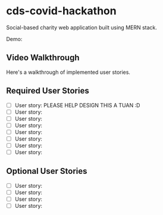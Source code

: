 # cds-covid-hackathon
Social-based charity web application built using MERN stack.

Demo: 

## Video Walkthrough

Here's a walkthrough of implemented user stories.

<!-- ![](http://g.recordit.co/cURdPMSHT2.gif) -->

<!-- ## Code Reviews

This code was reviewed by @username and @otherusername. 

* [Link to PR #X](#) - reviewed by @username.
* [Link to PR #Y](#) - reviewed by @otherusername.    -->


## Required User Stories

  - [ ] User story: PLEASE HELP DESIGN THIS A TUAN :D
  - [ ] User story: 
  - [ ] User story: 
  - [ ] User story: 
  - [ ] User story: 
  - [ ] User story: 
  - [ ] User story: 
  - [ ] User story: 

## Optional User Stories
  - [ ] User story:
  - [ ] User story:
  - [ ] User story:
  - [ ] User story:
